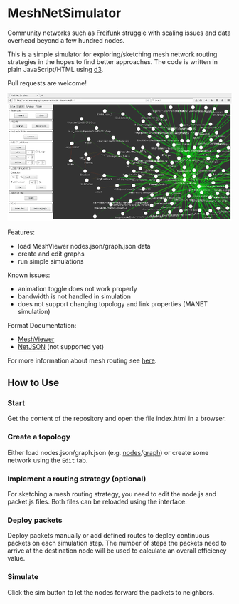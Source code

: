 # MeshNetSimulator

Community networks such as [Freifunk](https://freifunk.net) struggle with scaling issues and data overhead beyond a few hundred nodes.

This is a simple simulator for exploring/sketching mesh network routing strategies in the hopes to find better approaches.
The code is written in plain JavaScript/HTML using [d3](https://d3js.org).

Pull requests are welcome!

![settings](docs/screenshot.png)

Features:
- load MeshViewer nodes.json/graph.json data
- create and edit graphs
- run simple simulations

Known issues:
- animation toggle does not work properly
- bandwidth is not handled in simulation
- does not support changing topology and link properties (MANET simulation)

Format Documentation:
- [MeshViewer](https://github.com/ffrgb/meshviewer)
- [NetJSON](http://netjson.org/rfc.html#rfc.section.5) (not supported yet)

For more information about mesh routing see [here](docs/about_mesh_networking.md).


## How to Use

### Start

Get the content of the repository and open the file index.html in a browser.

### Create a topology

Either load nodes.json/graph.json (e.g. [nodes](https://regensburg.freifunk.net/data/nodes.json)/[graph](https://regensburg.freifunk.net/data/graph.json)) or create some network using the `Edit` tab.

### Implement a routing strategy (optional)

For sketching a mesh routing strategy, you need to edit the node.js and packet.js files.
Both files can be reloaded using the interface.

### Deploy packets
Deploy packets manually or add defined routes to deploy continuous packets on each simulation step. The number of steps the packets need to arrive at the destination node will be used to calculate an overall efficiency value.

### Simulate

Click the sim button to let the nodes forward the packets to neighbors.
